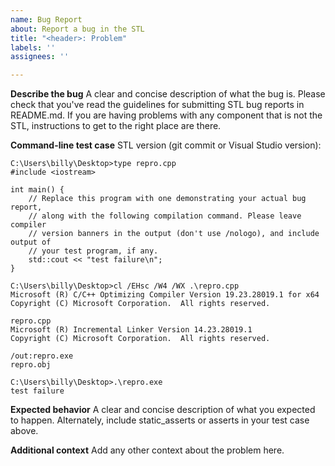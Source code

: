 ```yaml
---
name: Bug Report
about: Report a bug in the STL
title: "<header>: Problem"
labels: ''
assignees: ''

---
```


**Describe the bug**
A clear and concise description of what the bug is. Please check that you've
read the guidelines for submitting STL bug reports in README.md. If you are
having problems with any component that is not the STL, instructions to get
to the right place are there.

**Command-line test case**
STL version (git commit or Visual Studio version):

```
C:\Users\billy\Desktop>type repro.cpp
#include <iostream>

int main() {
    // Replace this program with one demonstrating your actual bug report,
    // along with the following compilation command. Please leave compiler
    // version banners in the output (don't use /nologo), and include output of
    // your test program, if any.
    std::cout << "test failure\n";
}

C:\Users\billy\Desktop>cl /EHsc /W4 /WX .\repro.cpp
Microsoft (R) C/C++ Optimizing Compiler Version 19.23.28019.1 for x64
Copyright (C) Microsoft Corporation.  All rights reserved.

repro.cpp
Microsoft (R) Incremental Linker Version 14.23.28019.1
Copyright (C) Microsoft Corporation.  All rights reserved.

/out:repro.exe
repro.obj

C:\Users\billy\Desktop>.\repro.exe
test failure
```

**Expected behavior**
A clear and concise description of what you expected to happen. Alternately,
include static_asserts or asserts in your test case above.

**Additional context**
Add any other context about the problem here.
